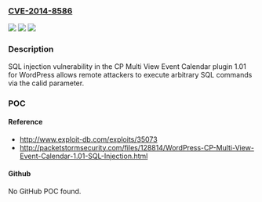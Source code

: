 ### [CVE-2014-8586](https://cve.mitre.org/cgi-bin/cvename.cgi?name=CVE-2014-8586)
![](https://img.shields.io/static/v1?label=Product&message=n%2Fa&color=blue)
![](https://img.shields.io/static/v1?label=Version&message=n%2Fa&color=blue)
![](https://img.shields.io/static/v1?label=Vulnerability&message=n%2Fa&color=brighgreen)

### Description

SQL injection vulnerability in the CP Multi View Event Calendar plugin 1.01 for WordPress allows remote attackers to execute arbitrary SQL commands via the calid parameter.

### POC

#### Reference
- http://www.exploit-db.com/exploits/35073
- http://packetstormsecurity.com/files/128814/WordPress-CP-Multi-View-Event-Calendar-1.01-SQL-Injection.html

#### Github
No GitHub POC found.


